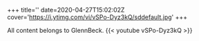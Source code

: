 +++
title=''
date=2020-04-27T15:02:02Z
cover='https://i.ytimg.com/vi/vSPo-Dyz3kQ/sddefault.jpg'
+++

All content belongs to GlennBeck.
{{< youtube vSPo-Dyz3kQ >}}
